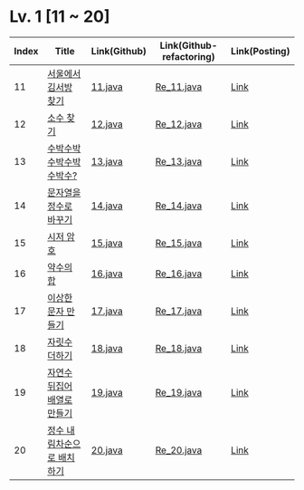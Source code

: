 # Lv. 1 \[11 ~ 20]

| Index | Title | Link(Github) | Link(Github-refactoring) | Link(Posting) |
|----|----|----|----|----|
| 11 | [서울에서 김서방 찾기](https://school.programmers.co.kr/learn/courses/30/lessons/12919) | [11.java](https://github.com/2384320/Programmers-Algorithm/blob/main/Lv.1/11~20/11.java) | [Re_11.java](https://github.com/2384320/Programmers-Algorithm/blob/main/Lv.1/11~20/Re_11.java) | [Link](https://swift-badge-161.notion.site/Lv-1-011-9b75399b52654670b9c6e0c538e3129e) |
| 12 | [소수 찾기](https://school.programmers.co.kr/learn/courses/30/lessons/12921) | [12.java](https://github.com/2384320/Programmers-Algorithm/blob/main/Lv.1/11~20/12.java) | [Re_12.java](https://github.com/2384320/Programmers-Algorithm/blob/main/Lv.1/11~20/Re_12.java) | [Link]() |
| 13 | [수박수박수박수박수박수?](https://school.programmers.co.kr/learn/courses/30/lessons/12922) | [13.java](https://github.com/2384320/Programmers-Algorithm/blob/main/Lv.1/11~20/13.java) | [Re_13.java](https://github.com/2384320/Programmers-Algorithm/blob/main/Lv.1/11~20/Re_13.java) | [Link]() |
| 14 | [문자열을 정수로 바꾸기](https://school.programmers.co.kr/learn/courses/30/lessons/12925) | [14.java](https://github.com/2384320/Programmers-Algorithm/blob/main/Lv.1/11~20/14.java) | [Re_14.java](https://github.com/2384320/Programmers-Algorithm/blob/main/Lv.1/11~20/Re_14.java) | [Link]() |
| 15 | [시저 암호](https://school.programmers.co.kr/learn/courses/30/lessons/12926) | [15.java](https://github.com/2384320/Programmers-Algorithm/blob/main/Lv.1/11~20/15.java) | [Re_15.java](https://github.com/2384320/Programmers-Algorithm/blob/main/Lv.1/11~20/Re_15.java) | [Link]() |
| 16 | [약수의 합](https://school.programmers.co.kr/learn/courses/30/lessons/12928) | [16.java](https://github.com/2384320/Programmers-Algorithm/blob/main/Lv.1/11~20/16.java) | [Re_16.java](https://github.com/2384320/Programmers-Algorithm/blob/main/Lv.1/11~20/Re_16.java) | [Link]() |
| 17 | [이상한 문자 만들기](https://school.programmers.co.kr/learn/courses/30/lessons/12930) | [17.java](https://github.com/2384320/Programmers-Algorithm/blob/main/Lv.1/11~20/17.java) | [Re_17.java](https://github.com/2384320/Programmers-Algorithm/blob/main/Lv.1/11~20/Re_17.java) | [Link]() |
| 18 | [자릿수 더하기](https://school.programmers.co.kr/learn/courses/30/lessons/12931) | [18.java](https://github.com/2384320/Programmers-Algorithm/blob/main/Lv.1/11~20/18.java) | [Re_18.java](https://github.com/2384320/Programmers-Algorithm/blob/main/Lv.1/11~20/Re_18.java) | [Link]() |
| 19 | [자연수 뒤집어 배열로 만들기](https://school.programmers.co.kr/learn/courses/30/lessons/12932) | [19.java](https://github.com/2384320/Programmers-Algorithm/blob/main/Lv.1/11~20/19.java) | [Re_19.java](https://github.com/2384320/Programmers-Algorithm/blob/main/Lv.1/11~20/Re_19.java) | [Link]() |
| 20 | [정수 내림차순으로 배치하기](https://school.programmers.co.kr/learn/courses/30/lessons/12933) | [20.java](https://github.com/2384320/Programmers-Algorithm/blob/main/Lv.1/11~20/20.java) | [Re_20.java](https://github.com/2384320/Programmers-Algorithm/blob/main/Lv.1/11~20/Re_20.java) | [Link]() |